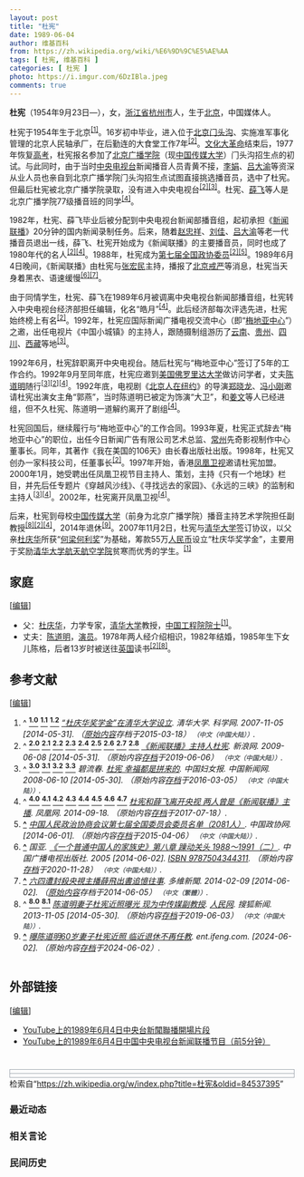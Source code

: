 ```yaml
---
layout: post
title: "杜宪"
date: 1989-06-04
author: 维基百科
from: https://zh.wikipedia.org/wiki/%E6%9D%9C%E5%AE%AA
tags: [ 杜宪, 维基百科 ]
categories: [ 杜宪 ]
photo: https://i.imgur.com/6DzIBla.jpeg
comments: true
---
```

<div class="mw-content-ltr mw-parser-output" lang="zh" dir="ltr"><style data-mw-deduplicate="TemplateStyles:r82655520">.mw-parser-output .plainlist ol,.mw-parser-output .plainlist ul{line-height:inherit;list-style:none;margin:0;padding:0}.mw-parser-output .plainlist ol li,.mw-parser-output .plainlist ul li{margin-bottom:0}</style><style data-mw-deduplicate="TemplateStyles:r83732082">.mw-parser-output .infobox-subbox{padding:0;border:none;margin:-3px;width:auto;min-width:100%;font-size:100%;clear:none;float:none;background-color:transparent}.mw-parser-output .infobox-3cols-child{margin:auto}.mw-parser-output .infobox .navbar{font-size:100%}body.skin-minerva .mw-parser-output .infobox-header,body.skin-minerva .mw-parser-output .infobox-subheader,body.skin-minerva .mw-parser-output .infobox-above,body.skin-minerva .mw-parser-output .infobox-title,body.skin-minerva .mw-parser-output .infobox-image,body.skin-minerva .mw-parser-output .infobox-full-data,body.skin-minerva .mw-parser-output .infobox-below{text-align:center}@media screen{html.skin-theme-clientpref-night .mw-parser-output .infobox-full-data:not(.notheme)>div:not(.notheme)[style]{background:#1f1f23!important;color:#f8f9fa}@media screen and (prefers-color-scheme:dark){html.skin-theme-clientpref-os .mw-parser-output .infobox-full-data:not(.notheme) div:not(.notheme){background:#1f1f23!important;color:#f8f9fa}}html.skin-theme-clientpref-night .mw-parser-output .infobox td div:not(.notheme)[style]{background:transparent!important;color:var(--color-base,#202122)}@media screen and (prefers-color-scheme:dark){html.skin-theme-clientpref-os .mw-parser-output .infobox td div:not(.notheme)[style]{background:transparent!important;color:var(--color-base,#202122)}}html.skin-theme-clientpref-night .mw-parser-output .infobox td div.NavHead:not(.notheme)[style]{background:transparent!important}}@media screen and (prefers-color-scheme:dark){html.skin-theme-clientpref-os .mw-parser-output .infobox td div.NavHead:not(.notheme)[style]{background:transparent!important}}@media(min-width:640px){body.skin--responsive .mw-parser-output .infobox-table{display:table!important}body.skin--responsive .mw-parser-output .infobox-table>caption{display:table-caption!important}body.skin--responsive .mw-parser-output .infobox-table>tbody{display:table-row-group}body.skin--responsive .mw-parser-output .infobox-table tr{display:table-row!important}body.skin--responsive .mw-parser-output .infobox-table th,body.skin--responsive .mw-parser-output .infobox-table td{padding-left:inherit;padding-right:inherit}}</style>
<p><b>杜宪</b>（1954年9月23日<span class="useeditintro" title="Template:BLP editintro">—</span>），女，<a href="/wiki/%E6%B5%99%E6%B1%9F%E7%9C%81" title="浙江省">浙江省</a><a href="/wiki/%E6%9D%AD%E5%B7%9E%E5%B8%82" title="杭州市">杭州市</a>人，生于<a href="/wiki/%E5%8C%97%E4%BA%AC%E5%B8%82" title="北京市">北京</a>，中国媒体人。
</p>
<meta property="mw:PageProp/toc">
<div class="mw-heading mw-heading2"></div>
<p>杜宪于1954年生于北京<sup id="cite_ref-tsinghua_1-0" class="reference"><a href="#cite_note-tsinghua-1"><span class="cite-bracket">[</span>1<span class="cite-bracket">]</span></a></sup>。16岁初中毕业，进入位于<a href="/wiki/%E5%8C%97%E4%BA%AC" class="mw-redirect" title="北京">北京</a><a href="/wiki/%E9%97%A8%E5%A4%B4%E6%B2%9F" class="mw-redirect" title="门头沟">门头沟</a>、实施准军事化管理的北京人民轴承厂，在后勤连的大食堂工作7年<sup id="cite_ref-sina_2-0" class="reference"><a href="#cite_note-sina-2"><span class="cite-bracket">[</span>2<span class="cite-bracket">]</span></a></sup>。<a href="/wiki/%E6%96%87%E5%8C%96%E5%A4%A7%E9%9D%A9%E5%91%BD" title="文化大革命">文化大革命</a>结束后，1977年恢复<a href="/wiki/%E6%99%AE%E9%80%9A%E9%AB%98%E7%AD%89%E5%AD%A6%E6%A0%A1%E6%8B%9B%E7%94%9F%E5%85%A8%E5%9B%BD%E7%BB%9F%E4%B8%80%E8%80%83%E8%AF%95" title="普通高等学校招生全国统一考试">高考</a>，杜宪报名参加了<a href="/wiki/%E5%8C%97%E4%BA%AC%E5%B9%BF%E6%92%AD%E5%AD%A6%E9%99%A2" class="mw-redirect" title="北京广播学院">北京广播学院</a>（现<a href="/wiki/%E4%B8%AD%E5%9B%BD%E4%BC%A0%E5%AA%92%E5%A4%A7%E5%AD%A6" title="中国传媒大学">中国传媒大学</a>）门头沟招生点的初试。与此同时，由于当时<a href="/wiki/%E4%B8%AD%E5%9B%BD%E4%B8%AD%E5%A4%AE%E7%94%B5%E8%A7%86%E5%8F%B0" title="中国中央电视台">中央电视台</a>新闻播音人员青黄不接，<a href="/wiki/%E6%9D%8E%E5%A8%9F_(%E7%94%B5%E8%A7%86%E4%B8%BB%E6%92%AD)" title="李娟 (电视主播)">李娟</a>、<a href="/wiki/%E5%90%95%E5%A4%A7%E6%B8%9D" title="吕大渝">吕大渝</a>等资深从业人员也亲自到北京广播学院门头沟招生点试图直接挑选播音员，选中了杜宪。但最后杜宪被北京广播学院录取，没有进入中央电视台<sup id="cite_ref-sina_2-1" class="reference"><a href="#cite_note-sina-2"><span class="cite-bracket">[</span>2<span class="cite-bracket">]</span></a></sup><sup id="cite_ref-wenzhai_3-0" class="reference"><a href="#cite_note-wenzhai-3"><span class="cite-bracket">[</span>3<span class="cite-bracket">]</span></a></sup>。杜宪、<a href="/wiki/%E8%96%9B%E9%A3%9E_(%E7%94%B5%E8%A7%86%E4%B8%BB%E6%92%AD)" title="薛飞 (电视主播)">薛飞</a>等人是北京广播学院77级播音班的同学<sup id="cite_ref-duxue_4-0" class="reference"><a href="#cite_note-duxue-4"><span class="cite-bracket">[</span>4<span class="cite-bracket">]</span></a></sup>。
</p><p>1982年，杜宪、薛飞毕业后被分配到中央电视台新闻部播音组，起初承担《<a href="/wiki/%E6%96%B0%E9%97%BB%E8%81%94%E6%92%AD" title="新闻联播">新闻联播</a>》20分钟的国内新闻录制任务。后来，随着<a href="/wiki/%E8%B5%B5%E5%BF%A0%E7%A5%A5" title="赵忠祥">赵忠祥</a>、<a href="/wiki/%E5%88%98%E4%BD%B3_(%E4%B8%BB%E6%8C%81%E4%BA%BA)" title="刘佳 (主持人)">刘佳</a>、<a href="/wiki/%E5%90%95%E5%A4%A7%E6%B8%9D" title="吕大渝">吕大渝</a>等老一代播音员退出一线，薛飞、杜宪开始成为《新闻联播》的主要播音员，同时也成了1980年代的名人<sup id="cite_ref-sina_2-2" class="reference"><a href="#cite_note-sina-2"><span class="cite-bracket">[</span>2<span class="cite-bracket">]</span></a></sup><sup id="cite_ref-duxue_4-1" class="reference"><a href="#cite_note-duxue-4"><span class="cite-bracket">[</span>4<span class="cite-bracket">]</span></a></sup>。1988年，杜宪成为<a href="/wiki/%E4%B8%AD%E5%9B%BD%E4%BA%BA%E6%B0%91%E6%94%BF%E6%B2%BB%E5%8D%8F%E5%95%86%E4%BC%9A%E8%AE%AE%E7%AC%AC%E4%B8%83%E5%B1%8A%E5%85%A8%E5%9B%BD%E5%A7%94%E5%91%98%E4%BC%9A%E5%A7%94%E5%91%98%E5%90%8D%E5%8D%95" title="中国人民政治协商会议第七届全国委员会委员名单">第七届全国政协委员</a><sup id="cite_ref-sina_2-3" class="reference"><a href="#cite_note-sina-2"><span class="cite-bracket">[</span>2<span class="cite-bracket">]</span></a></sup><sup id="cite_ref-政协_5-0" class="reference"><a href="#cite_note-政协-5"><span class="cite-bracket">[</span>5<span class="cite-bracket">]</span></a></sup>。1989年6月4日晚间，《新闻联播》由杜宪与<a href="/wiki/%E5%BC%A0%E5%AE%8F%E6%B0%91" title="张宏民">张宏民</a>主持，播报了<a href="/wiki/%E5%85%AD%E5%9B%9B%E4%BA%8B%E4%BB%B6" title="六四事件">北京戒严</a>等消息，杜宪当天身着黑衣、语速缓慢<sup id="cite_ref-6" class="reference"><a href="#cite_note-6"><span class="cite-bracket">[</span>6<span class="cite-bracket">]</span></a></sup><sup id="cite_ref-7" class="reference"><a href="#cite_note-7"><span class="cite-bracket">[</span>7<span class="cite-bracket">]</span></a></sup>。
</p><p>由于同情学生，杜宪、薛飞在1989年6月被调离中央电视台新闻部播音组，杜宪转入中央电视台经济部担任编辑，化名“皓月”<sup id="cite_ref-duxue_4-2" class="reference"><a href="#cite_note-duxue-4"><span class="cite-bracket">[</span>4<span class="cite-bracket">]</span></a></sup>。此后经济部每次评选先进，杜宪始终榜上有名<sup id="cite_ref-sina_2-4" class="reference"><a href="#cite_note-sina-2"><span class="cite-bracket">[</span>2<span class="cite-bracket">]</span></a></sup>。1992年，杜宪应国际新闻广播电视交流中心（即“<a href="/wiki/%E6%A2%85%E5%9C%B0%E4%BA%9A%E4%B8%AD%E5%BF%83" class="mw-redirect" title="梅地亚中心">梅地亚中心</a>”）之邀，出任电视片《中国小城镇》的主持人，跟随摄制组游历了<a href="/wiki/%E4%BA%91%E5%8D%97" class="mw-redirect" title="云南">云南</a>、<a href="/wiki/%E8%B4%B5%E5%B7%9E" class="mw-redirect" title="贵州">贵州</a>、<a href="/wiki/%E5%9B%9B%E5%B7%9D" class="mw-redirect" title="四川">四川</a>、<a href="/wiki/%E8%A5%BF%E8%97%8F" class="mw-redirect" title="西藏">西藏</a>等地<sup id="cite_ref-wenzhai_3-1" class="reference"><a href="#cite_note-wenzhai-3"><span class="cite-bracket">[</span>3<span class="cite-bracket">]</span></a></sup>。
</p><p>1992年6月，杜宪辞职离开中央电视台。随后杜宪与“梅地亚中心”签订了5年的工作合约。1992年9月至同年底，杜宪应邀到<a href="/wiki/%E7%BE%8E%E5%9B%BD" title="美国">美国</a><a href="/wiki/%E4%BD%9B%E7%BD%97%E9%87%8C%E8%BE%BE%E5%A4%A7%E5%AD%A6" title="佛罗里达大学">佛罗里达大学</a>做访问学者，丈夫<a href="/wiki/%E9%99%88%E9%81%93%E6%98%8E" title="陈道明">陈道明</a>随行<sup id="cite_ref-wenzhai_3-2" class="reference"><a href="#cite_note-wenzhai-3"><span class="cite-bracket">[</span>3<span class="cite-bracket">]</span></a></sup><sup id="cite_ref-sina_2-5" class="reference"><a href="#cite_note-sina-2"><span class="cite-bracket">[</span>2<span class="cite-bracket">]</span></a></sup><sup id="cite_ref-duxue_4-3" class="reference"><a href="#cite_note-duxue-4"><span class="cite-bracket">[</span>4<span class="cite-bracket">]</span></a></sup>。1992年底，电视剧《<a href="/wiki/%E5%8C%97%E4%BA%AC%E4%BA%BA%E5%9C%A8%E7%BA%BD%E7%BA%A6" title="北京人在纽约">北京人在纽约</a>》的导演<a href="/wiki/%E9%83%91%E6%99%93%E9%BE%99" class="mw-redirect" title="郑晓龙">郑晓龙</a>、<a href="/wiki/%E5%86%AF%E5%B0%8F%E5%88%9A" title="冯小刚">冯小刚</a>邀请杜宪出演女主角“郭燕”，当时陈道明已被定为饰演“大卫”，和<a href="/wiki/%E5%A7%9C%E6%96%87" title="姜文">姜文</a>等人已经进组，但不久杜宪、陈道明一道解约离开了剧组<sup id="cite_ref-duxue_4-4" class="reference"><a href="#cite_note-duxue-4"><span class="cite-bracket">[</span>4<span class="cite-bracket">]</span></a></sup>。
</p><p>杜宪回国后，继续履行与“梅地亚中心”的工作合同。1993年夏，杜宪正式辞去“梅地亚中心”的职位，出任今日新闻广告有限公司艺术总监、<a href="/wiki/%E5%B8%B8%E5%B7%9E" class="mw-redirect" title="常州">常州</a>先奇影视制作中心董事长。同年，其著作《我在美国的106天》由长春出版社出版。1998年，杜宪又创办一家科技公司，任董事长<sup id="cite_ref-sina_2-6" class="reference"><a href="#cite_note-sina-2"><span class="cite-bracket">[</span>2<span class="cite-bracket">]</span></a></sup>。1997年开始，香港<a href="/wiki/%E5%87%A4%E5%87%B0%E5%8D%AB%E8%A7%86" title="凤凰卫视">凤凰卫视</a>邀请杜宪加盟。2000年1月，她受聘出任凤凰卫视节目主持人、策划，主持《只有一个地球》栏目，并先后任专题片《穿越风沙线》、《寻找远去的家园》、《永远的三峡》的监制和主持人<sup id="cite_ref-wenzhai_3-3" class="reference"><a href="#cite_note-wenzhai-3"><span class="cite-bracket">[</span>3<span class="cite-bracket">]</span></a></sup><sup id="cite_ref-duxue_4-5" class="reference"><a href="#cite_note-duxue-4"><span class="cite-bracket">[</span>4<span class="cite-bracket">]</span></a></sup>。2002年，杜宪离开凤凰卫视<sup id="cite_ref-duxue_4-6" class="reference"><a href="#cite_note-duxue-4"><span class="cite-bracket">[</span>4<span class="cite-bracket">]</span></a></sup>。
</p><p>后来，杜宪到母校<a href="/wiki/%E4%B8%AD%E5%9B%BD%E4%BC%A0%E5%AA%92%E5%A4%A7%E5%AD%A6" title="中国传媒大学">中国传媒大学</a>（前身为北京广播学院）播音主持艺术学院担任副教授<sup id="cite_ref-sohu_8-0" class="reference"><a href="#cite_note-sohu-8"><span class="cite-bracket">[</span>8<span class="cite-bracket">]</span></a></sup><sup id="cite_ref-sina_2-7" class="reference"><a href="#cite_note-sina-2"><span class="cite-bracket">[</span>2<span class="cite-bracket">]</span></a></sup><sup id="cite_ref-duxue_4-7" class="reference"><a href="#cite_note-duxue-4"><span class="cite-bracket">[</span>4<span class="cite-bracket">]</span></a></sup>，2014年退休<sup id="cite_ref-9" class="reference"><a href="#cite_note-9"><span class="cite-bracket">[</span>9<span class="cite-bracket">]</span></a></sup>。2007年11月2日，杜宪与<a href="/wiki/%E6%B8%85%E5%8D%8E%E5%A4%A7%E5%AD%A6" title="清华大学">清华大学</a>签订协议，以父亲<a href="/wiki/%E6%9D%9C%E5%BA%86%E5%8D%8E" title="杜庆华">杜庆华</a>所获“<a href="/wiki/%E4%BD%95%E6%A2%81%E4%BD%95%E5%88%A9%E5%A5%96" class="mw-redirect" title="何梁何利奖">何梁何利奖</a>”为基础，筹款55万<a href="/wiki/%E4%BA%BA%E6%B0%91%E5%B8%81" title="人民币">人民币</a>设立“杜庆华奖学金”，主要用于奖励<a href="/wiki/%E6%B8%85%E5%8D%8E%E5%A4%A7%E5%AD%A6%E8%88%AA%E5%A4%A9%E8%88%AA%E7%A9%BA%E5%AD%A6%E9%99%A2" title="清华大学航天航空学院">清华大学航天航空学院</a>贫寒而优秀的学生。<sup id="cite_ref-tsinghua_1-1" class="reference"><a href="#cite_note-tsinghua-1"><span class="cite-bracket">[</span>1<span class="cite-bracket">]</span></a></sup>
</p>
<div class="mw-heading mw-heading2"><h2 id="家庭"><span id=".E5.AE.B6.E5.BA.AD"></span>家庭</h2><span class="mw-editsection"><span class="mw-editsection-bracket">[</span><a href="/w/index.php?title=%E6%9D%9C%E5%AE%AA&amp;action=edit&amp;section=2" title="编辑章节：家庭"><span>编辑</span></a><span class="mw-editsection-bracket">]</span></span></div>
<ul><li>父：<a href="/wiki/%E6%9D%9C%E5%BA%86%E5%8D%8E" title="杜庆华">杜庆华</a>，力学专家，<a href="/wiki/%E6%B8%85%E5%8D%8E%E5%A4%A7%E5%AD%A6" title="清华大学">清华大学</a>教授，<a href="/wiki/%E4%B8%AD%E5%9B%BD%E5%B7%A5%E7%A8%8B%E9%99%A2%E9%99%A2%E5%A3%AB" title="中国工程院院士">中国工程院院士</a><sup id="cite_ref-tsinghua_1-2" class="reference"><a href="#cite_note-tsinghua-1"><span class="cite-bracket">[</span>1<span class="cite-bracket">]</span></a></sup>。</li>
<li>丈夫：<a href="/wiki/%E9%99%88%E9%81%93%E6%98%8E" title="陈道明">陈道明</a>，<a href="/wiki/%E6%BC%94%E5%91%98" class="mw-redirect" title="演员">演员</a>。1978年两人经介绍相识，1982年结婚，1985年生下女儿陈格，后者13岁时被送往<a href="/wiki/%E8%8B%B1%E5%9B%BD" title="英国">英国</a>读书<sup id="cite_ref-sina_2-8" class="reference"><a href="#cite_note-sina-2"><span class="cite-bracket">[</span>2<span class="cite-bracket">]</span></a></sup><sup id="cite_ref-sohu_8-1" class="reference"><a href="#cite_note-sohu-8"><span class="cite-bracket">[</span>8<span class="cite-bracket">]</span></a></sup>。</li></ul>
<div class="mw-heading mw-heading2"><h2 id="参考文献"><span id=".E5.8F.82.E8.80.83.E6.96.87.E7.8C.AE"></span>参考文献</h2><span class="mw-editsection"><span class="mw-editsection-bracket">[</span><a href="/w/index.php?title=%E6%9D%9C%E5%AE%AA&amp;action=edit&amp;section=3" title="编辑章节：参考文献"><span>编辑</span></a><span class="mw-editsection-bracket">]</span></span></div>
<div class="reflist columns references-column-count references-column-count-2" style="-moz-column-count: 2; -webkit-column-count: 2; column-count: 2; list-style-type: decimal;">
<ol class="references">
<li id="cite_note-tsinghua-1"><span class="mw-cite-backlink">^ <a href="#cite_ref-tsinghua_1-0"><sup><b>1.0</b></sup></a> <a href="#cite_ref-tsinghua_1-1"><sup><b>1.1</b></sup></a> <a href="#cite_ref-tsinghua_1-2"><sup><b>1.2</b></sup></a></span> <span class="reference-text"><cite class="citation web"><a rel="nofollow" class="external text" href="https://web.archive.org/web/20150318082400/http://news.sciencenet.cn/htmlnews/200711517171659193389.html">“杜庆华奖学金”在清华大学设立</a>. 清华大学. 科学网. 2007-11-05 <span class="reference-accessdate"> [<span class="nowrap">2014-05-31</span>]</span>. （<a rel="nofollow" class="external text" href="http://news.sciencenet.cn/htmlnews/200711517171659193389.html">原始内容</a>存档于2015-03-18） <span style="font-family: sans-serif; cursor: default; color:var(--color-subtle, #54595d); font-size: 0.8em; bottom: 0.1em; font-weight: bold;" title="连接到中文（中国大陆）网页">（中文（中国大陆））</span>.</cite><span title="ctx_ver=Z39.88-2004&amp;rfr_id=info%3Asid%2Fzh.wikipedia.org%3A%E6%9D%9C%E5%AE%AA&amp;rft.atitle=%E2%80%9C%E6%9D%9C%E5%BA%86%E5%8D%8E%E5%A5%96%E5%AD%A6%E9%87%91%E2%80%9D%E5%9C%A8%E6%B8%85%E5%8D%8E%E5%A4%A7%E5%AD%A6%E8%AE%BE%E7%AB%8B&amp;rft.date=2007-11-05&amp;rft.genre=unknown&amp;rft.jtitle=%E6%B8%85%E5%8D%8E%E5%A4%A7%E5%AD%A6&amp;rft_id=http%3A%2F%2Fnews.sciencenet.cn%2Fhtmlnews%2F200711517171659193389.html&amp;rft_val_fmt=info%3Aofi%2Ffmt%3Akev%3Amtx%3Ajournal" class="Z3988"><span style="display:none;">&nbsp;</span></span></span>
</li>
<li id="cite_note-sina-2"><span class="mw-cite-backlink">^ <a href="#cite_ref-sina_2-0"><sup><b>2.0</b></sup></a> <a href="#cite_ref-sina_2-1"><sup><b>2.1</b></sup></a> <a href="#cite_ref-sina_2-2"><sup><b>2.2</b></sup></a> <a href="#cite_ref-sina_2-3"><sup><b>2.3</b></sup></a> <a href="#cite_ref-sina_2-4"><sup><b>2.4</b></sup></a> <a href="#cite_ref-sina_2-5"><sup><b>2.5</b></sup></a> <a href="#cite_ref-sina_2-6"><sup><b>2.6</b></sup></a> <a href="#cite_ref-sina_2-7"><sup><b>2.7</b></sup></a> <a href="#cite_ref-sina_2-8"><sup><b>2.8</b></sup></a></span> <span class="reference-text"><cite class="citation web"><a rel="nofollow" class="external text" href="http://eladies.sina.com.cn/news/2009/0608/1524875272.shtml">《新闻联播》主持人杜宪</a>. 新浪网. 2009-06-08 <span class="reference-accessdate"> [<span class="nowrap">2014-05-31</span>]</span>. （原始内容<a rel="nofollow" class="external text" href="https://web.archive.org/web/20190606163113/http://eladies.sina.com.cn/news/2009/0608/1524875272.shtml">存档</a>于2019-06-06） <span style="font-family: sans-serif; cursor: default; color:var(--color-subtle, #54595d); font-size: 0.8em; bottom: 0.1em; font-weight: bold;" title="连接到中文（中国大陆）网页">（中文（中国大陆））</span>.</cite><span title="ctx_ver=Z39.88-2004&amp;rfr_id=info%3Asid%2Fzh.wikipedia.org%3A%E6%9D%9C%E5%AE%AA&amp;rft.btitle=%E3%80%8A%E6%96%B0%E9%97%BB%E8%81%94%E6%92%AD%E3%80%8B%E4%B8%BB%E6%8C%81%E4%BA%BA%E6%9D%9C%E5%AE%AA&amp;rft.date=2009-06-08&amp;rft.genre=unknown&amp;rft.pub=%E6%96%B0%E6%B5%AA%E7%BD%91&amp;rft_id=http%3A%2F%2Feladies.sina.com.cn%2Fnews%2F2009%2F0608%2F1524875272.shtml&amp;rft_val_fmt=info%3Aofi%2Ffmt%3Akev%3Amtx%3Abook" class="Z3988"><span style="display:none;">&nbsp;</span></span></span>
</li>
<li id="cite_note-wenzhai-3"><span class="mw-cite-backlink">^ <a href="#cite_ref-wenzhai_3-0"><sup><b>3.0</b></sup></a> <a href="#cite_ref-wenzhai_3-1"><sup><b>3.1</b></sup></a> <a href="#cite_ref-wenzhai_3-2"><sup><b>3.2</b></sup></a> <a href="#cite_ref-wenzhai_3-3"><sup><b>3.3</b></sup></a></span> <span class="reference-text"><cite class="citation web">碧流春. <a rel="nofollow" class="external text" href="http://www.chinanews.com/gj/kong/news/2008/06-10/1277248.shtml">杜宪 幸福都是拼来的</a>. 中国妇女报. 中国新闻网. 2008-06-10 <span class="reference-accessdate"> [<span class="nowrap">2014-05-30</span>]</span>. （原始内容<a rel="nofollow" class="external text" href="https://web.archive.org/web/20160305064233/http://www.chinanews.com/gj/kong/news/2008/06-10/1277248.shtml">存档</a>于2016-03-05） <span style="font-family: sans-serif; cursor: default; color:var(--color-subtle, #54595d); font-size: 0.8em; bottom: 0.1em; font-weight: bold;" title="连接到中文（中国大陆）网页">（中文（中国大陆））</span>.</cite><span title="ctx_ver=Z39.88-2004&amp;rfr_id=info%3Asid%2Fzh.wikipedia.org%3A%E6%9D%9C%E5%AE%AA&amp;rft.atitle=%E6%9D%9C%E5%AE%AA+%E5%B9%B8%E7%A6%8F%E9%83%BD%E6%98%AF%E6%8B%BC%E6%9D%A5%E7%9A%84&amp;rft.au=%E7%A2%A7%E6%B5%81%E6%98%A5&amp;rft.date=2008-06-10&amp;rft.genre=unknown&amp;rft.jtitle=%E4%B8%AD%E5%9B%BD%E5%A6%87%E5%A5%B3%E6%8A%A5&amp;rft_id=http%3A%2F%2Fwww.chinanews.com%2Fgj%2Fkong%2Fnews%2F2008%2F06-10%2F1277248.shtml&amp;rft_val_fmt=info%3Aofi%2Ffmt%3Akev%3Amtx%3Ajournal" class="Z3988"><span style="display:none;">&nbsp;</span></span></span>
</li>
<li id="cite_note-duxue-4"><span class="mw-cite-backlink">^ <a href="#cite_ref-duxue_4-0"><sup><b>4.0</b></sup></a> <a href="#cite_ref-duxue_4-1"><sup><b>4.1</b></sup></a> <a href="#cite_ref-duxue_4-2"><sup><b>4.2</b></sup></a> <a href="#cite_ref-duxue_4-3"><sup><b>4.3</b></sup></a> <a href="#cite_ref-duxue_4-4"><sup><b>4.4</b></sup></a> <a href="#cite_ref-duxue_4-5"><sup><b>4.5</b></sup></a> <a href="#cite_ref-duxue_4-6"><sup><b>4.6</b></sup></a> <a href="#cite_ref-duxue_4-7"><sup><b>4.7</b></sup></a></span> <span class="reference-text"><cite class="citation web"><a rel="nofollow" class="external text" href="http://news.ifeng.com/a/20140918/42022163_0.shtml">杜宪和薛飞离开央视 两人曾是《新闻联播》主播</a>. 凤凰网. 2014-09-18. （原始内容<a rel="nofollow" class="external text" href="https://web.archive.org/web/20170718122401/http://news.ifeng.com/a/20140918/42022163_0.shtml">存档</a>于2017-07-18）.</cite><span title="ctx_ver=Z39.88-2004&amp;rfr_id=info%3Asid%2Fzh.wikipedia.org%3A%E6%9D%9C%E5%AE%AA&amp;rft.btitle=%E6%9D%9C%E5%AE%AA%E5%92%8C%E8%96%9B%E9%A3%9E%E7%A6%BB%E5%BC%80%E5%A4%AE%E8%A7%86+%E4%B8%A4%E4%BA%BA%E6%9B%BE%E6%98%AF%E3%80%8A%E6%96%B0%E9%97%BB%E8%81%94%E6%92%AD%E3%80%8B%E4%B8%BB%E6%92%AD&amp;rft.date=2014-09-18&amp;rft.genre=unknown&amp;rft.pub=%E5%87%A4%E5%87%B0%E7%BD%91&amp;rft_id=http%3A%2F%2Fnews.ifeng.com%2Fa%2F20140918%2F42022163_0.shtml&amp;rft_val_fmt=info%3Aofi%2Ffmt%3Akev%3Amtx%3Abook" class="Z3988"><span style="display:none;">&nbsp;</span></span></span>
</li>
<li id="cite_note-政协-5"><span class="mw-cite-backlink"><b><a href="#cite_ref-政协_5-0">^</a></b></span> <span class="reference-text"><cite class="citation web"><a rel="nofollow" class="external text" href="http://www.cppcc.gov.cn/2011/09/29/ARTI1317288700388280.shtml">中国人民政治协商会议第七届全国委员会委员名单（2081人）</a>. 中国政协网.  <span class="reference-accessdate"> [<span class="nowrap">2014-06-01</span>]</span>. （原始内容<a rel="nofollow" class="external text" href="https://web.archive.org/web/20150406015407/http://www.cppcc.gov.cn/2011/09/29/ARTI1317288700388280.shtml">存档</a>于2015-04-06） <span style="font-family: sans-serif; cursor: default; color:var(--color-subtle, #54595d); font-size: 0.8em; bottom: 0.1em; font-weight: bold;" title="连接到中文（中国大陆）网页">（中文（中国大陆））</span>.</cite><span title="ctx_ver=Z39.88-2004&amp;rfr_id=info%3Asid%2Fzh.wikipedia.org%3A%E6%9D%9C%E5%AE%AA&amp;rft.btitle=%E4%B8%AD%E5%9B%BD%E4%BA%BA%E6%B0%91%E6%94%BF%E6%B2%BB%E5%8D%8F%E5%95%86%E4%BC%9A%E8%AE%AE%E7%AC%AC%E4%B8%83%E5%B1%8A%E5%85%A8%E5%9B%BD%E5%A7%94%E5%91%98%E4%BC%9A%E5%A7%94%E5%91%98%E5%90%8D%E5%8D%95%EF%BC%882081%E4%BA%BA%EF%BC%89&amp;rft.genre=unknown&amp;rft.pub=%E4%B8%AD%E5%9B%BD%E6%94%BF%E5%8D%8F%E7%BD%91&amp;rft_id=http%3A%2F%2Fwww.cppcc.gov.cn%2F2011%2F09%2F29%2FARTI1317288700388280.shtml&amp;rft_val_fmt=info%3Aofi%2Ffmt%3Akev%3Amtx%3Abook" class="Z3988"><span style="display:none;">&nbsp;</span></span></span>
</li>
<li id="cite_note-6"><span class="mw-cite-backlink"><b><a href="#cite_ref-6">^</a></b></span> <span class="reference-text"><cite class="citation book">国亚. <a rel="nofollow" class="external text" href="http://mjlsh.usc.cuhk.edu.hk/book.aspx?cid=2&amp;tid=114">《一个普通中国人的家族史》第八章 躁动关头 1988～1991（二）</a>. 中国广播电视出版社. 2005 <span class="reference-accessdate"> [<span class="nowrap">2014-06-02</span>]</span>. <a href="/wiki/Special:%E7%BD%91%E7%BB%9C%E4%B9%A6%E6%BA%90/9787504344311" title="Special:网络书源/9787504344311"><span title="国际标准书号">ISBN</span>&nbsp;9787504344311</a>. （原始内容<a rel="nofollow" class="external text" href="https://web.archive.org/web/20201128141453/http://mjlsh.usc.cuhk.edu.hk/Book.aspx?cid=2&amp;tid=114">存档</a>于2020-11-28） <span style="font-family: sans-serif; cursor: default; color:var(--color-subtle, #54595d); font-size: 0.8em; bottom: 0.1em; font-weight: bold;" title="连接到中文（中国大陆）网页">（中文（中国大陆））</span>.</cite><span title="ctx_ver=Z39.88-2004&amp;rfr_id=info%3Asid%2Fzh.wikipedia.org%3A%E6%9D%9C%E5%AE%AA&amp;rft.au=%E5%9B%BD%E4%BA%9A&amp;rft.btitle=%E3%80%8A%E4%B8%80%E4%B8%AA%E6%99%AE%E9%80%9A%E4%B8%AD%E5%9B%BD%E4%BA%BA%E7%9A%84%E5%AE%B6%E6%97%8F%E5%8F%B2%E3%80%8B%E7%AC%AC%E5%85%AB%E7%AB%A0+%E8%BA%81%E5%8A%A8%E5%85%B3%E5%A4%B4+1988%EF%BD%9E1991%EF%BC%88%E4%BA%8C%EF%BC%89&amp;rft.date=2005&amp;rft.genre=book&amp;rft.isbn=9787504344311&amp;rft.pub=%E4%B8%AD%E5%9B%BD%E5%B9%BF%E6%92%AD%E7%94%B5%E8%A7%86%E5%87%BA%E7%89%88%E7%A4%BE&amp;rft_id=http%3A%2F%2Fmjlsh.usc.cuhk.edu.hk%2Fbook.aspx%3Fcid%3D2%26tid%3D114&amp;rft_val_fmt=info%3Aofi%2Ffmt%3Akev%3Amtx%3Abook" class="Z3988"><span style="display:none;">&nbsp;</span></span></span>
</li>
<li id="cite_note-7"><span class="mw-cite-backlink"><b><a href="#cite_ref-7">^</a></b></span> <span class="reference-text"><cite class="citation web"><a rel="nofollow" class="external text" href="https://web.archive.org/web/20140605051105/http://china.dwnews.com/big5/news/2014-02-09/59404570.html">六四遭封殺央視主播薛飛出書追憶往事</a>. 多維新聞. 2014-02-09 <span class="reference-accessdate"> [<span class="nowrap">2014-06-02</span>]</span>. （<a rel="nofollow" class="external text" href="http://china.dwnews.com/big5/news/2014-02-09/59404570.html">原始内容</a>存档于2014-06-05） <span style="font-family: sans-serif; cursor: default; color:var(--color-subtle, #54595d); font-size: 0.8em; bottom: 0.1em; font-weight: bold;" title="连接到中文（繁體）网页">（中文（繁體））</span>.</cite><span title="ctx_ver=Z39.88-2004&amp;rfr_id=info%3Asid%2Fzh.wikipedia.org%3A%E6%9D%9C%E5%AE%AA&amp;rft.btitle=%E5%85%AD%E5%9B%9B%E9%81%AD%E5%B0%81%E6%AE%BA%E5%A4%AE%E8%A6%96%E4%B8%BB%E6%92%AD%E8%96%9B%E9%A3%9B%E5%87%BA%E6%9B%B8%E8%BF%BD%E6%86%B6%E5%BE%80%E4%BA%8B&amp;rft.date=2014-02-09&amp;rft.genre=unknown&amp;rft.pub=%E5%A4%9A%E7%B6%AD%E6%96%B0%E8%81%9E&amp;rft_id=http%3A%2F%2Fchina.dwnews.com%2Fbig5%2Fnews%2F2014-02-09%2F59404570.html&amp;rft_val_fmt=info%3Aofi%2Ffmt%3Akev%3Amtx%3Abook" class="Z3988"><span style="display:none;">&nbsp;</span></span></span>
</li>
<li id="cite_note-sohu-8"><span class="mw-cite-backlink">^ <a href="#cite_ref-sohu_8-0"><sup><b>8.0</b></sup></a> <a href="#cite_ref-sohu_8-1"><sup><b>8.1</b></sup></a></span> <span class="reference-text"><cite class="citation web"><a rel="nofollow" class="external text" href="http://news.sohu.com/20131105/n389616970.shtml">陈道明妻子杜宪近照曝光 现为中传媒副教授</a>. <a href="/wiki/%E4%BA%BA%E6%B0%91%E7%BD%91" title="人民网">人民网</a>. 搜狐新闻. 2013-11-05 <span class="reference-accessdate"> [<span class="nowrap">2014-05-30</span>]</span>. （原始内容<a rel="nofollow" class="external text" href="https://web.archive.org/web/20190603063601/http://news.sohu.com/20131105/n389616970.shtml">存档</a>于2019-06-03） <span style="font-family: sans-serif; cursor: default; color:var(--color-subtle, #54595d); font-size: 0.8em; bottom: 0.1em; font-weight: bold;" title="连接到中文（中国大陆）网页">（中文（中国大陆））</span>.</cite><span title="ctx_ver=Z39.88-2004&amp;rfr_id=info%3Asid%2Fzh.wikipedia.org%3A%E6%9D%9C%E5%AE%AA&amp;rft.atitle=%E9%99%88%E9%81%93%E6%98%8E%E5%A6%BB%E5%AD%90%E6%9D%9C%E5%AE%AA%E8%BF%91%E7%85%A7%E6%9B%9D%E5%85%89+%E7%8E%B0%E4%B8%BA%E4%B8%AD%E4%BC%A0%E5%AA%92%E5%89%AF%E6%95%99%E6%8E%88&amp;rft.date=2013-11-05&amp;rft.genre=unknown&amp;rft.jtitle=%E4%BA%BA%E6%B0%91%E7%BD%91&amp;rft_id=http%3A%2F%2Fnews.sohu.com%2F20131105%2Fn389616970.shtml&amp;rft_val_fmt=info%3Aofi%2Ffmt%3Akev%3Amtx%3Ajournal" class="Z3988"><span style="display:none;">&nbsp;</span></span></span>
</li>
<li id="cite_note-9"><span class="mw-cite-backlink"><b><a href="#cite_ref-9">^</a></b></span> <span class="reference-text"><cite class="citation web"><a rel="nofollow" class="external text" href="http://ent.ifeng.com/a/detail_2014_12/02/39634416_0.shtml">曝陈道明60岁妻子杜宪近照 临近退休不再任教</a>. ent.ifeng.com.  <span class="reference-accessdate"> [<span class="nowrap">2024-06-02</span>]</span>. （原始内容<a rel="nofollow" class="external text" href="https://web.archive.org/web/20240602234533/https://ent.ifeng.com/a/detail_2014_12/02/39634416_0.shtml">存档</a>于2024-06-02）.</cite><span title="ctx_ver=Z39.88-2004&amp;rfr_id=info%3Asid%2Fzh.wikipedia.org%3A%E6%9D%9C%E5%AE%AA&amp;rft.atitle=%E6%9B%9D%E9%99%88%E9%81%93%E6%98%8E60%E5%B2%81%E5%A6%BB%E5%AD%90%E6%9D%9C%E5%AE%AA%E8%BF%91%E7%85%A7+%E4%B8%B4%E8%BF%91%E9%80%80%E4%BC%91%E4%B8%8D%E5%86%8D%E4%BB%BB%E6%95%99&amp;rft.genre=unknown&amp;rft.jtitle=ent.ifeng.com&amp;rft_id=http%3A%2F%2Fent.ifeng.com%2Fa%2Fdetail_2014_12%2F02%2F39634416_0.shtml&amp;rft_val_fmt=info%3Aofi%2Ffmt%3Akev%3Amtx%3Ajournal" class="Z3988"><span style="display:none;">&nbsp;</span></span></span>
</li>
</ol></div>
<div class="mw-heading mw-heading2"><h2 id="外部链接"><span id=".E5.A4.96.E9.83.A8.E9.93.BE.E6.8E.A5"></span>外部链接</h2><span class="mw-editsection"><span class="mw-editsection-bracket">[</span><a href="/w/index.php?title=%E6%9D%9C%E5%AE%AA&amp;action=edit&amp;section=4" title="编辑章节：外部链接"><span>编辑</span></a><span class="mw-editsection-bracket">]</span></span></div>
<ul><li><a rel="nofollow" class="external text" href="https://www.youtube.com/watch?v=iVWMKVNj7tU&amp;t=0h0m0s">YouTube上的1989年6月4日中央台新聞聯播開場片段</a></li>
<li><a rel="nofollow" class="external text" href="https://www.youtube.com/watch?v=HAUo4kBkTvU&amp;t=0h0m0s">YouTube上的1989年6月4日中国中央电视台新闻联播节目（前5分钟）</a></li></ul>
<div style="clear: both; height: 1em"></div>
<div class="navbox-styles"><style data-mw-deduplicate="TemplateStyles:r84265675">.mw-parser-output .hlist dl,.mw-parser-output .hlist ol,.mw-parser-output .hlist ul{margin:0;padding:0}.mw-parser-output .hlist dd,.mw-parser-output .hlist dt,.mw-parser-output .hlist li{margin:0;display:inline}.mw-parser-output .hlist.inline,.mw-parser-output .hlist.inline dl,.mw-parser-output .hlist.inline ol,.mw-parser-output .hlist.inline ul,.mw-parser-output .hlist dl dl,.mw-parser-output .hlist dl ol,.mw-parser-output .hlist dl ul,.mw-parser-output .hlist ol dl,.mw-parser-output .hlist ol ol,.mw-parser-output .hlist ol ul,.mw-parser-output .hlist ul dl,.mw-parser-output .hlist ul ol,.mw-parser-output .hlist ul ul{display:inline}.mw-parser-output .hlist .mw-empty-li{display:none}.mw-parser-output .hlist dt::after{content:" :"}.mw-parser-output .hlist dd::after,.mw-parser-output .hlist li::after{content:" · ";font-weight:bold}.mw-parser-output .hlist-pipe dd::after,.mw-parser-output .hlist-pipe li::after{content:" | ";font-weight:normal}.mw-parser-output .hlist-hyphen dd::after,.mw-parser-output .hlist-hyphen li::after{content:" - ";font-weight:normal}.mw-parser-output .hlist-comma dd::after,.mw-parser-output .hlist-comma li::after{content:"、";font-weight:normal}.mw-parser-output .hlist dd:last-child::after,.mw-parser-output .hlist dt:last-child::after,.mw-parser-output .hlist li:last-child::after{content:none}.mw-parser-output .hlist ol{counter-reset:listitem}.mw-parser-output .hlist ol>li{counter-increment:listitem}.mw-parser-output .hlist ol>li::before{content:" "counter(listitem)"\a0 "}.mw-parser-output .hlist dd ol>li:first-child::before,.mw-parser-output .hlist dt ol>li:first-child::before,.mw-parser-output .hlist li ol>li:first-child::before{content:"（"counter(listitem)"\a0 "}.mw-parser-output ul.cslist,.mw-parser-output ul.sslist{margin:0;padding:0;display:inline-block;list-style:none}.mw-parser-output .cslist li,.mw-parser-output .sslist li{margin:0;display:inline-block}.mw-parser-output .cslist li::after{content:"，"}.mw-parser-output .sslist li::after{content:"；"}.mw-parser-output .cslist li:last-child::after,.mw-parser-output .sslist li:last-child::after{content:none}</style><style data-mw-deduplicate="TemplateStyles:r84261037">.mw-parser-output .navbox{box-sizing:border-box;border:1px solid #a2a9b1;width:100%;clear:both;font-size:88%;text-align:center;padding:1px;margin:1em auto 0}.mw-parser-output .navbox .navbox{margin-top:0}.mw-parser-output .navbox+.navbox,.mw-parser-output .navbox+.navbox-styles+.navbox{margin-top:-1px}.mw-parser-output .navbox-inner,.mw-parser-output .navbox-subgroup{width:100%}.mw-parser-output .navbox-group,.mw-parser-output .navbox-title,.mw-parser-output .navbox-abovebelow{text-align:center;padding-left:1em;padding-right:1em}.mw-parser-output .navbox-group{white-space:nowrap;text-align:right}.mw-parser-output .navbox,.mw-parser-output .navbox-subgroup{background-color:#fdfdfd}.mw-parser-output .navbox-list{border-color:#fdfdfd}.mw-parser-output .navbox-list-with-group{text-align:left;border-left-width:2px;border-left-style:solid}.mw-parser-output tr+tr>.navbox-abovebelow,.mw-parser-output tr+tr>.navbox-group,.mw-parser-output tr+tr>.navbox-image,.mw-parser-output tr+tr>.navbox-list{border-top:2px solid #fdfdfd}.mw-parser-output .navbox-title{background-color:#ccf;position:relative}.mw-parser-output .navbox-abovebelow,.mw-parser-output .navbox-group,.mw-parser-output .navbox-subgroup .navbox-title{background-color:#ddf}.mw-parser-output .navbox-subgroup .navbox-group,.mw-parser-output .navbox-subgroup .navbox-abovebelow{background-color:#e6e6ff}.mw-parser-output .navbox-even{background-color:#f7f7f7}.mw-parser-output .navbox-odd{background-color:transparent}.mw-parser-output .navbox .hlist td dl,.mw-parser-output .navbox .hlist td ol,.mw-parser-output .navbox .hlist td ul,.mw-parser-output .navbox td.hlist dl,.mw-parser-output .navbox td.hlist ol,.mw-parser-output .navbox td.hlist ul{padding:0.125em 0}.mw-parser-output .navbox .navbar{display:block;font-size:100%}.mw-parser-output .navbox-title .navbar{float:left;text-align:left;margin-right:0.5em;width:auto;padding-left:0.2em;position:absolute;left:1em}.mw-parser-output .navbox .mw-collapsible-toggle{margin-left:0.5em;position:absolute;right:1em}body.skin--responsive .mw-parser-output .navbox-image img{max-width:none!important}@media print{body.ns-0 .mw-parser-output .navbox{display:none!important}}</style></div><div role="navigation" class="navbox" aria-labelledby="中国中央电视台《新闻联播》播音员" style="padding:3px"></div>
<div class="navbox-styles"><link rel="mw-deduplicated-inline-style" href="mw-data:TemplateStyles:r84265675"><link rel="mw-deduplicated-inline-style" href="mw-data:TemplateStyles:r84261037"></div><div role="navigation" class="navbox" aria-labelledby="六四事件" style="padding:3px"></div>
<!-- 
NewPP limit report
Parsed by mw‐web.eqiad.main‐976d8f46b‐ph4bg
Cached time: 20250127113559
Cache expiry: 2592000
Reduced expiry: false
Complications: [show‐toc]
CPU time usage: 0.499 seconds
Real time usage: 0.676 seconds
Preprocessor visited node count: 4597/1000000
Post‐expand include size: 145439/2097152 bytes
Template argument size: 3557/2097152 bytes
Highest expansion depth: 18/100
Expensive parser function count: 0/500
Unstrip recursion depth: 0/20
Unstrip post‐expand size: 37754/5000000 bytes
Lua time usage: 0.228/10.000 seconds
Lua memory usage: 5337646/52428800 bytes
Number of Wikibase entities loaded: 1/400
-->
<!--
Transclusion expansion time report (%,ms,calls,template)
100.00%  565.539      1 -total
 36.96%  209.047      1 Template:藝人
 20.94%  118.421      1 Template:六四事件
 20.36%  115.135      1 Template:NavboxV2
 15.22%   86.060      1 Template:新闻联播主播
 15.21%   85.992      3 Template:Navbox
 14.45%   81.741      1 Template:Reflist
 10.80%   61.081      8 Template:Cite_web
  9.09%   51.430      1 Template:Marriage
  8.37%   47.322      1 Template:Tooltip
-->

<!-- Saved in parser cache with key zhwiki:pcache:172781:|#|:idhash:canonical!zh and timestamp 20250127113559 and revision id 84537395. Rendering was triggered because: page-view
 -->
</div><!--esi <esi:include src="/esitest-fa8a495983347898/content" /> --><noscript><img src="https://login.wikimedia.org/wiki/Special:CentralAutoLogin/start?useformat=desktop&amp;type=1x1&amp;usesul3=0" alt="" width="1" height="1" style="border: none; position: absolute;"></noscript>
<div class="printfooter" data-nosnippet="">检索自“<a dir="ltr" href="https://zh.wikipedia.org/w/index.php?title=杜宪&amp;oldid=84537395">https://zh.wikipedia.org/w/index.php?title=杜宪&amp;oldid=84537395</a>”</div><div id="recent-news"><h3>最近动态</h3><ul></ul></div><div id="open-opinion"><h3>相关言论</h3><ul></ul></div><div id="mjls-record"><h3>民间历史</h3><ul></ul></div>